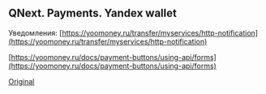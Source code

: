 ## QNext. Payments. Yandex wallet

Уведомления: [https://yoomoney.ru/transfer/myservices/http-notification](https://yoomoney.ru/transfer/myservices/http-notification)





[https://yoomoney.ru/docs/payment-buttons/using-api/forms](https://yoomoney.ru/docs/payment-buttons/using-api/forms)
  
[Original](https://telegra.ph/QNext-Payments-Yandex-wallet-12-15)